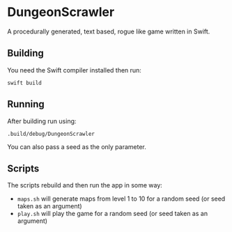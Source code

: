 # DungeonScrawler

A procedurally generated, text based, rogue like game written in Swift.

## Building

You need the Swift compiler installed then run:

`swift build`

## Running

After building run using:

`.build/debug/DungeonScrawler`

You can also pass a seed as the only parameter.

## Scripts

The scripts rebuild and then run the app in some way:

* `maps.sh` will generate maps from level 1 to 10 for a random seed (or seed taken as an argument)
* `play.sh` will play the game for a random seed (or seed taken as an argument)

